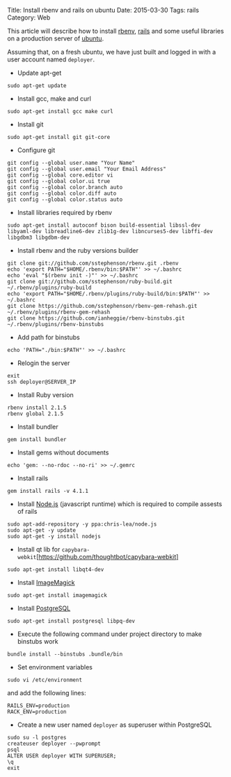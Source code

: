 Title: Install rbenv and rails on ubuntu
Date: 2015-03-30
Tags: rails
Category: Web


This article will describe how to install [rbenv](https://github.com/sstephenson/rbenv), [rails](http://rubyonrails.org/) and some useful libraries on a production server of [ubuntu](http://www.ubuntu.com/).

Assuming that, on a fresh ubuntu, we have just built and logged in with a user account named `deployer`.

- Update apt-get
```
sudo apt-get update
```

- Install gcc, make and curl
```
sudo apt-get install gcc make curl
```

- Install git
```
sudo apt-get install git git-core
```

- Configure git
```
git config --global user.name "Your Name"
git config --global user.email "Your Email Address"
git config --global core.editor vi
git config --global color.ui true
git config --global color.branch auto
git config --global color.diff auto
git config --global color.status auto
```

- Install libraries required by rbenv
```
sudo apt-get install autoconf bison build-essential libssl-dev libyaml-dev libreadline6-dev zlib1g-dev libncurses5-dev libffi-dev libgdbm3 libgdbm-dev
```

- Install rbenv and the ruby versions builder
```
git clone git://github.com/sstephenson/rbenv.git .rbenv
echo 'export PATH="$HOME/.rbenv/bin:$PATH"' >> ~/.bashrc
echo 'eval "$(rbenv init -)"' >> ~/.bashrc
git clone git://github.com/sstephenson/ruby-build.git ~/.rbenv/plugins/ruby-build
echo 'export PATH="$HOME/.rbenv/plugins/ruby-build/bin:$PATH"' >> ~/.bashrc
git clone https://github.com/sstephenson/rbenv-gem-rehash.git ~/.rbenv/plugins/rbenv-gem-rehash
git clone https://github.com/ianheggie/rbenv-binstubs.git ~/.rbenv/plugins/rbenv-binstubs
```

- Add path for binstubs
```
echo 'PATH="./bin:$PATH"' >> ~/.bashrc
```

- Relogin the server
```
exit
ssh deployer@SERVER_IP
```

- Install Ruby version
```
rbenv install 2.1.5
rbenv global 2.1.5
```

- Install bundler
```
gem install bundler
```

- Install gems without documents
```
echo 'gem: --no-rdoc --no-ri' >> ~/.gemrc
```

- Install rails
```
gem install rails -v 4.1.1
```

- Install [Node.js](https://nodejs.org/) (javascript runtime) which is required to compile assests of rails
```
sudo apt-add-repository -y ppa:chris-lea/node.js
sudo apt-get -y update
sudo apt-get -y install nodejs
```

- Install qt lib for `capybara-webkit`[https://github.com/thoughtbot/capybara-webkit]
```
sudo apt-get install libqt4-dev
```

- Install [ImageMagick](http://www.imagemagick.org/)
```
sudo apt-get install imagemagick
```

- Install [PostgreSQL](http://www.postgresql.org/)
```
sudo apt-get install postgresql libpq-dev
```

- Execute the following command under project directory to make binstubs work
```
bundle install --binstubs .bundle/bin
```

- Set environment variables
```
sudo vi /etc/environment
```
and add the following lines:
```
RAILS_ENV=production
RACK_ENV=production
```

- Create a new user named `deployer` as superuser within PostgreSQL
```
sudo su -l postgres
createuser deployer --pwprompt
psql
ALTER USER deployer WITH SUPERUSER;
\q
exit
```
